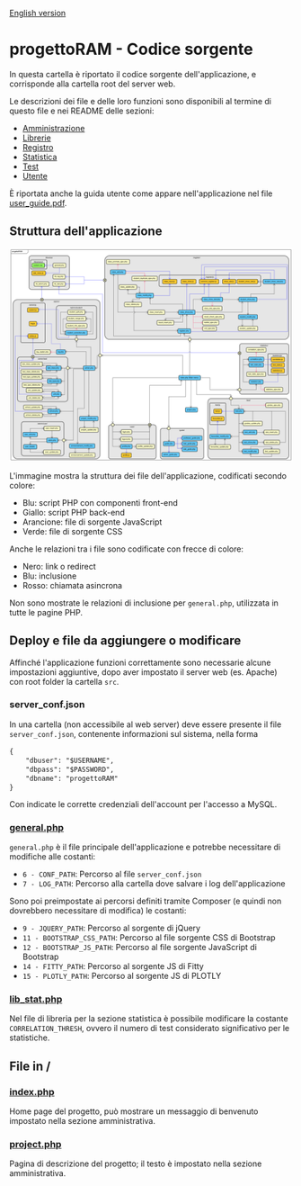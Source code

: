 [English version](README-en.md)

# progettoRAM - Codice sorgente
In questa cartella è riportato il codice sorgente dell'applicazione, e corrisponde alla cartella root del server web.

Le descrizioni dei file e delle loro funzioni sono disponibili al termine di questo file e nei README delle sezioni:
* [Amministrazione](admin/README.md)
* [Librerie](libraries/README.md)
* [Registro](register/README.md)
* [Statistica](statistics/README.md)
* [Test](test/README.md)
* [Utente](user/README.md)

È riportata anche la guida utente come appare nell'applicazione nel file [user_guide.pdf](../user_guide.pdf).

## Struttura dell'applicazione
![Struttura](../images/progettoRAM.svg)

L'immagine mostra la struttura dei file dell'applicazione, codificati secondo colore:
* Blu: script PHP con componenti front-end
* Giallo: script PHP back-end
* Arancione: file di sorgente JavaScript
* Verde: file di sorgente CSS

Anche le relazioni tra i file sono codificate con frecce di colore:
* Nero: link o redirect
* Blu: inclusione
* Rosso: chiamata asincrona

Non sono mostrate le relazioni di inclusione per `general.php`, utilizzata in tutte le pagine PHP.

## Deploy e file da aggiungere o modificare
Affinché l'applicazione funzioni correttamente sono necessarie alcune impostazioni aggiuntive, dopo aver impostato il server web (es. Apache) con root folder la cartella `src`.

### server_conf.json
In una cartella (non accessibile al web server) deve essere presente il file `server_conf.json`, contenente informazioni sul sistema, nella forma
```
{
	"dbuser": "$USERNAME",
	"dbpass": "$PASSWORD",
	"dbname": "progettoRAM"
}
```
Con indicate le corrette credenziali dell'account per l'accesso a MySQL.

### [general.php](libraries/general.php)
`general.php` è il file principale dell'applicazione e potrebbe necessitare di modifiche alle costanti:
* `6 - CONF_PATH`: Percorso al file `server_conf.json`
* `7 - LOG_PATH`: Percorso alla cartella dove salvare i log dell'applicazione

Sono poi preimpostate ai percorsi definiti tramite Composer (e quindi non dovrebbero necessitare di modifica) le costanti:
* `9 - JQUERY_PATH`: Percorso al sorgente di jQuery
* `11 - BOOTSTRAP_CSS_PATH`: Percorso al file sorgente CSS di Bootstrap
* `12 - BOOTSTRAP_JS_PATH`: Percorso al file sorgente JavaScript di Bootstrap
* `14 - FITTY_PATH`: Percorso al sorgente JS di Fitty
* `15 - PLOTLY_PATH`: Percorso al sorgente JS di PLOTLY

### [lib_stat.php](libraries/lib_stat.php)
Nel file di libreria per la sezione statistica è possibile modificare la costante `CORRELATION_THRESH`, ovvero il numero di test considerato significativo per le statistiche.

## File in /

### [index.php](index.php)
Home page del progetto, può mostrare un messaggio di benvenuto impostato nella sezione amministrativa.

### [project.php](project.php)
Pagina di descrizione del progetto; il testo è impostato nella sezione amministrativa.

